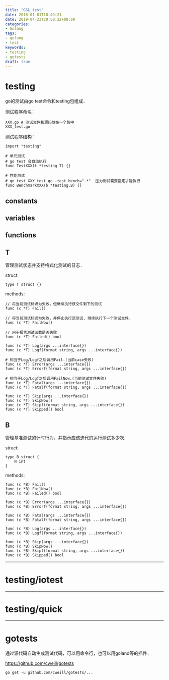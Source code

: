 ```yaml
---
title: "GSL_test"
date: 2018-01-01T10:49:21
date: 2019-04-23T20:50:22+08:00
categories:
- Golang
tags:
- golang
- test
keywords:
- testing
- gotests
draft: true
---
```


# testing

go的测试由go test命令和testing包组成．

测试程序命名：

    XXX.go # 测试文件和源码放在一个包中
    XXX_test.go

测试程序结构：

    import "testing"

    # 单元测试
    # go test 会自动执行
    func TestXXX(t *testing.T) {}

    # 性能测试
    # go test XXX_test.go -test.bench=".*"  压力测试需要指定才能执行
    func BenchmarkXXX(b *testing.B) {}

## constants

## variables

## functions

## T

管理测试状态并支持格式化测试的日志．

struct:

    type T struct {}

methods:

    // 将当前测试标识为失败，但继续执行该文件剩下的测试
    func (c *T) Fail()

    // 将当前测试标识为失败，并停止执行该测试, 继续执行下一个测试文件.
    func (c *T) FailNow()

    // 用于报告测试函数是否失败
    func (c *T) Failed() bool

    func (c *T) Log(args ...interface{})
    func (c *T) Logf(format string, args ...interface{})

    # 相当于Log/Logf之后调用Fail.(当前case失败)
    func (c *T) Error(args ...interface{})
    func (c *T) Errorf(format string, args ...interface{})

    # 相当于Log/Logf之后调用FailNow.(当前测试文件失败)
    func (c *T) Fatal(args ...interface{})
    func (c *T) Fatalf(format string, args ...interface{})

    func (c *T) Skip(args ...interface{})
    func (c *T) SkipNow()
    func (c *T) Skipf(format string, args ...interface{})
    func (c *T) Skipped() bool

## B

管理基准测试的计时行为，并指示应该迭代的运行测试多少次.

struct:

    type B struct {
        N int
    }

methods:

    func (c *B) Fail()
    func (c *B) FailNow()
    func (c *B) Failed() bool

    func (c *B) Error(args ...interface{})
    func (c *B) Errorf(format string, args ...interface{})

    func (c *B) Fatal(args ...interface{})
    func (c *B) Fatalf(format string, args ...interface{})

    func (c *B) Log(args ...interface{})
    func (c *B) Logf(format string, args ...interface{})

    func (c *B) Skip(args ...interface{})
    func (c *B) SkipNow()
    func (c *B) Skipf(format string, args ...interface{})
    func (c *B) Skipped() bool

***
# testing/iotest

***

# testing/quick

***

# gotests

通过源代码自动生成测试代码，可以用命令行，也可以用goland等的插件．

<https://github.com/cweill/gotests>

    go get -u github.com/cweill/gotests/...
